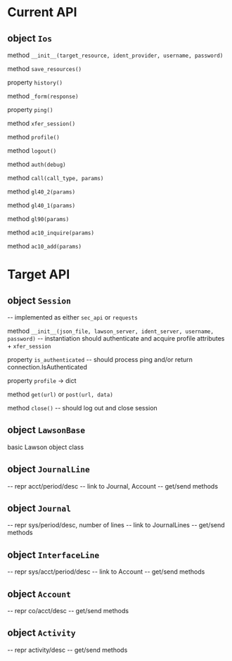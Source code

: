 # Current API

object `Ios`
---
method `__init__(target_resource, ident_provider, username, password)`

method `save_resources()`

property `history()`

method `_form(response)`

property `ping()`

method `xfer_session()`

method `profile()`

method `logout()`

method `auth(debug)`

method `call(call_type, params)`

method `gl40_2(params)`

method `gl40_1(params)`

method `gl90(params)`

method `ac10_inquire(params)`

method `ac10_add(params)`


# Target API

object `Session`
---
-- implemented as either `sec_api` or `requests`

method `__init__(json_file, lawson_server, ident_server, username, password)`
-- instantiation should authenticate and acquire profile attributes + `xfer_session`

property `is_authenticated`
-- should process ping and/or return connection.IsAuthenticated

property `profile` -> dict

method `get(url)` or `post(url, data)`

method `close()`
-- should log out and close session

object `LawsonBase`
---
basic Lawson object class

object `JournalLine`
---
-- repr acct/period/desc
-- link to Journal, Account
-- get/send methods

object `Journal`
---
-- repr sys/period/desc, number of lines
-- link to JournalLines
-- get/send methods

object `InterfaceLine`
---
-- repr sys/acct/period/desc
-- link to Account
-- get/send methods

object `Account`
---
-- repr co/acct/desc
-- get/send methods

object `Activity`
---
-- repr activity/desc
-- get/send methods
